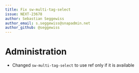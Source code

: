 ```yaml
---
title: Fix sw-multi-tag-select
issue: NEXT-23678
author: Sebastian Seggewiss
author_email: s.seggewiss@snapadmin.net
author_github: @seggewiss
---
```

# Administration
* Changed `sw-multi-tag-select` to use ref only if it is available
